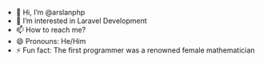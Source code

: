 - 👋 Hi, I’m @arslanphp
- 👀 I’m interested in Laravel Development
- 📫 How to reach me? 
- 😄 Pronouns: He/Him
- ⚡ Fun fact: The first programmer was a renowned female mathematician

<!---
arslanphp/arslanphp is a ✨ special ✨ repository because its `README.md` (this file) appears on your GitHub profile.
You can click the Preview link to take a look at your changes.
--->
